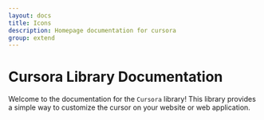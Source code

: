 ```yaml
---
layout: docs
title: Icons
description: Homepage documentation for cursora
group: extend
---
```


# Cursora Library Documentation

Welcome to the documentation for the `Cursora` library! This library provides a simple way to customize the cursor on your website or web application.

